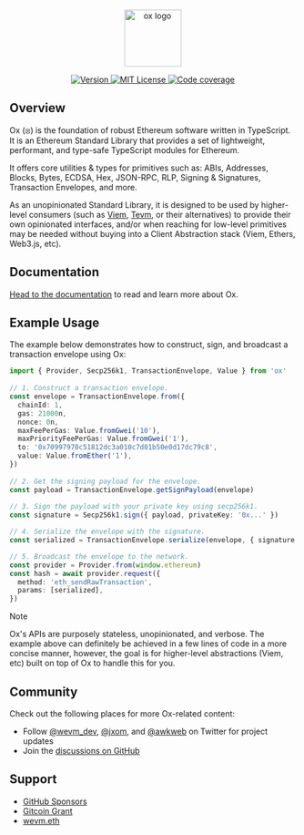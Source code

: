 <br/>

<p align="center">
    <picture>
      <source media="(prefers-color-scheme: dark)" srcset="https://github.com/wevm/ox/blob/main/.github/ox-dark.svg">
      <img alt="ox logo" src="https://github.com/wevm/ox/blob/main/.github/ox-light.svg" width="auto" height="100">
    </picture>
</p>

<p align="center">
  <a href="https://www.npmjs.com/package/ox">
    <picture>
      <source media="(prefers-color-scheme: dark)" srcset="https://img.shields.io/npm/v/ox?colorA=21262d&colorB=21262d&style=flat">
      <img src="https://img.shields.io/npm/v/ox?colorA=f6f8fa&colorB=f6f8fa&style=flat" alt="Version">
    </picture>
  </a>
  <a href="https://github.com/wevm/ox/blob/main/LICENSE">
    <picture>
      <source media="(prefers-color-scheme: dark)" srcset="https://img.shields.io/npm/l/ox?colorA=21262d&colorB=21262d&style=flat">
      <img src="https://img.shields.io/npm/l/ox?colorA=f6f8fa&colorB=f6f8fa&style=flat" alt="MIT License">
    </picture>
  </a>
  <a href="https://app.codecov.io/gh/wevm/ox">
    <picture>
      <source media="(prefers-color-scheme: dark)" srcset="https://img.shields.io/codecov/c/github/wevm/ox?colorA=21262d&colorB=21262d&style=flat">
      <img src="https://img.shields.io/codecov/c/github/wevm/ox?colorA=f6f8fa&colorB=f6f8fa&style=flat" alt="Code coverage">
    </picture>
  </a>
</p>

## Overview

Ox (⦻) is the foundation of robust Ethereum software written in TypeScript. It is an Ethereum Standard Library that provides a set of lightweight, performant, and type-safe TypeScript modules for Ethereum.

It offers core utilities & types for primitives such as: ABIs, Addresses, Blocks, Bytes, ECDSA, Hex, JSON-RPC, RLP, Signing & Signatures, Transaction Envelopes, and more.

As an unopinionated Standard Library, it is designed to be used by higher-level consumers (such as [Viem](https://viem.sh), [Tevm](https://tevm.sh), or their alternatives) to provide their own opinionated interfaces, and/or when reaching for low-level primitives may be needed without buying into a Client Abstraction stack (Viem, Ethers, Web3.js, etc).

## Documentation

[Head to the documentation](https://oxlib.sh) to read and learn more about Ox.

## Example Usage

The example below demonstrates how to construct, sign, and broadcast a transaction envelope using Ox:

```ts
import { Provider, Secp256k1, TransactionEnvelope, Value } from 'ox'
 
// 1. Construct a transaction envelope.
const envelope = TransactionEnvelope.from({
  chainId: 1,
  gas: 21000n,
  nonce: 0n,
  maxFeePerGas: Value.fromGwei('10'),
  maxPriorityFeePerGas: Value.fromGwei('1'),
  to: '0x70997970c51812dc3a010c7d01b50e0d17dc79c8',
  value: Value.fromEther('1'),
})
 
// 2. Get the signing payload for the envelope.
const payload = TransactionEnvelope.getSignPayload(envelope) 
 
// 3. Sign the payload with your private key using secp256k1.
const signature = Secp256k1.sign({ payload, privateKey: '0x...' })

// 4. Serialize the envelope with the signature.
const serialized = TransactionEnvelope.serialize(envelope, { signature })

// 5. Broadcast the envelope to the network.
const provider = Provider.from(window.ethereum)
const hash = await provider.request({
  method: 'eth_sendRawTransaction',
  params: [serialized],
})
```

> [!NOTE]  
> Ox's APIs are purposely stateless, unopinionated, and verbose. The example above can definitely be achieved in a few lines of code in a more concise manner, however, the goal is for higher-level abstractions (Viem, etc) built on top of Ox to handle this for you.

## Community

Check out the following places for more Ox-related content:

- Follow [@wevm_dev](https://x.com/wevm_dev), [@jxom](https://x.com/_jxom), and [@awkweb](https://x.com/awkweb) on Twitter for project updates
- Join the [discussions on GitHub](https://github.com/wevm/ox/discussions)

## Support

- [GitHub Sponsors](https://github.com/sponsors/wevm?metadata_campaign=docs_support)
- [Gitcoin Grant](https://wagmi.sh/gitcoin)
- [wevm.eth](https://etherscan.io/enslookup-search?search=wevm.eth)